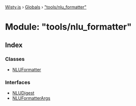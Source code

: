 [Wisty.js](../README.md) › [Globals](../globals.md) › ["tools/nlu_formatter"](_tools_nlu_formatter_.md)

# Module: "tools/nlu_formatter"

## Index

### Classes

* [NLUFormatter](../classes/_tools_nlu_formatter_.nluformatter.md)

### Interfaces

* [NLUDigest](../interfaces/_tools_nlu_formatter_.nludigest.md)
* [NLUFormatterArgs](../interfaces/_tools_nlu_formatter_.nluformatterargs.md)
